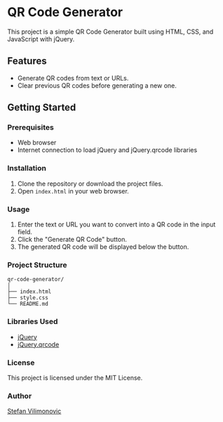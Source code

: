 # QR Code Generator

This project is a simple QR Code Generator built using HTML, CSS, and JavaScript with jQuery.

## Features

- Generate QR codes from text or URLs.
- Clear previous QR codes before generating a new one.

## Getting Started

### Prerequisites

- Web browser
- Internet connection to load jQuery and jQuery.qrcode libraries

### Installation

1. Clone the repository or download the project files.
2. Open `index.html` in your web browser.

### Usage

1. Enter the text or URL you want to convert into a QR code in the input field.
2. Click the "Generate QR Code" button.
3. The generated QR code will be displayed below the button.

### Project Structure

```
qr-code-generator/
│
├── index.html
├── style.css
└── README.md
```

### Libraries Used

- [jQuery](https://jquery.com/)
- [jQuery.qrcode](https://github.com/jeromeetienne/jquery-qrcode)

### License

This project is licensed under the MIT License.

### Author

[Stefan Vilimonovic](https://github.com/stefanvil)
